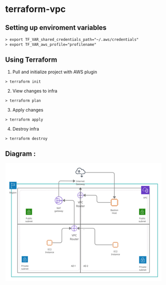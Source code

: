# terraform-vpc


## Setting up enviroment variables
```
> export TF_VAR_shared_credentials_path="~/.aws/credentials"
> export TF_VAR_aws_profile="profilename"
```

## Using Terraform 

1. Pull and initialize project with AWS plugin
```
> terraform init
```
2. View changes to infra
```
> terraform plan
```
3. Apply changes
```
> terraform apply
```
4. Destroy infra
```
> terraform destroy
```


## Diagram :
![VPC](https://github.com/vibhasfl/terraform-vpc/blob/main/VPC.jpg)


